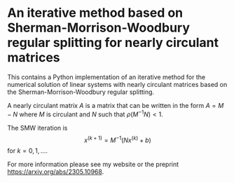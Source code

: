 # An iterative method based on Sherman-Morrison-Woodbury regular splitting for nearly circulant matrices

This contains a Python implementation of an iterative method for the numerical solution of linear systems with nearly circulant matrices based on the Sherman-Morrison-Woodbury regular splitting.

A nearly circulant matrix $A$ is a matrix that can be written in the form $A=M-N$ where $M$ is circulant and $N$ such that $\rho( M^{-1}N)<1$.

The SMW iteration is 
$$x^{(k+1)}=M^{-1}(Nx^{(k)}+b)$$
for $k=0,1,\dots$.

For more information please see my website or the preprint https://arxiv.org/abs/2305.10968.
